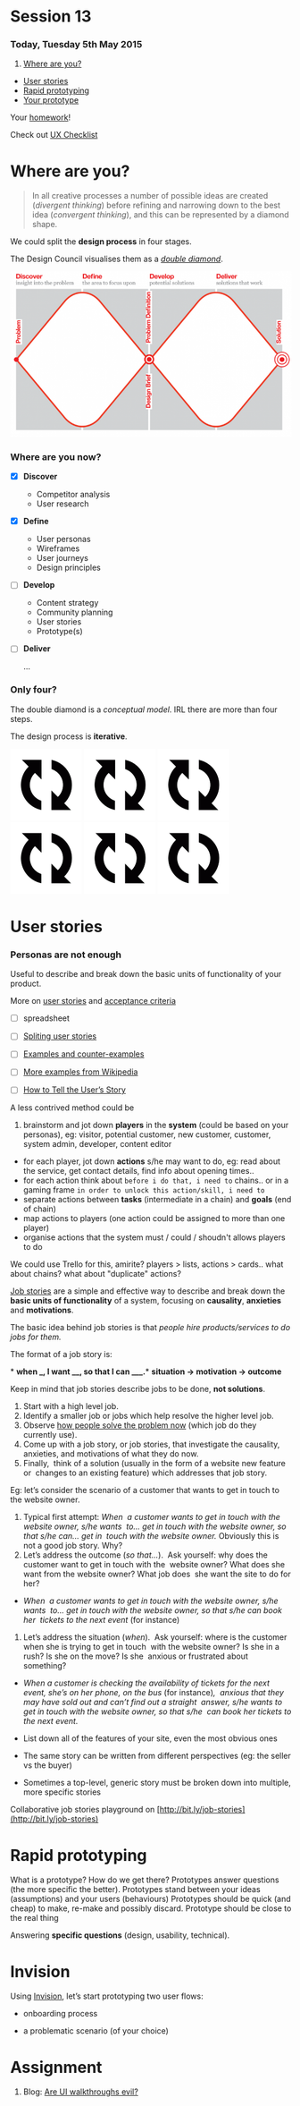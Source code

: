 # Session 13	

### Today, Tuesday 5th May 2015

1. [Where are you?](#where-are-you)
* [User stories](#user-stories)
* [Rapid prototyping](#rapid-prototyping)
* [Your prototype](#invision)

Your [homework](#assignment)!

<!--* User-testing: A/B testing and analytics-->

Check out [UX Checklist](http://uxchecklist.github.io)


# Where are you?

> In all creative processes a number of possible ideas are created (*divergent thinking*) before refining and narrowing down to the best idea (*convergent thinking*), and this can be represented by a diamond shape. 

We could split the **design process** in four stages. 

The Design Council visualises them as a [*double diamond*](#http://www.designcouncil.org.uk/news-opinion/design-process-what-double-diamond).

[![](assets/design-double-diamond.png)](http://www.designcouncil.org.uk/news-opinion/design-process-what-double-diamond)

### Where are you now?

<!-- At the start of the Develop phase -->

- [x] **Discover**
	
	* Competitor analysis	
	* User research
	
- [x] **Define**
	
	* User personas
	* Wireframes
	* User journeys
	* Design principles
	
- [ ] **Develop**
	
	* Content strategy
	* Community planning
	* User stories
	* Prototype(s)
	
- [ ] **Deliver**
	
	...
	
### Only four?	
	
The double diamond is a *conceptual model*. IRL there are more than four steps.

The design process is **iterative**. 

![](assets/spinning-arrows.gif) ![](assets/spinning-arrows.gif) ![](assets/spinning-arrows.gif) ![](assets/spinning-arrows.gif)  ![](assets/spinning-arrows.gif) ![](assets/spinning-arrows.gif)
	

# User stories






### Personas are not enough








Useful to describe and break down the basic units of functionality of your product.

More on [user stories](http://www.usabilitycounts.com/2013/10/11/why-i-love-user-stories) and [acceptance criteria](http://www.agilelearninglabs.com/2013/04/user-story-splitting-three/)

- [ ] spreadsheet





- [ ] [Spliting user stories](http://www.agilelearninglabs.com/2013/05/new-quick-reference-guide-for-splitting-user-stories)
- [ ] [Examples and counter-examples](http://blogs.collab.net/agile/user-story-examples-and-counterexamples)
- [ ] [More examples from Wikipedia](http://en.wikipedia.org/wiki/User_story#Examples)
- [ ] [How to Tell the User’s Story](https://www.newfangled.com/how-to-tell-the-users-story/)

A less contrived method could be

1. brainstorm and jot down **players** in the **system** (could be based on your personas), eg: visitor, potential customer, new customer, customer, system admin, developer, content editor
* for each player, jot down **actions** s/he may want to do, eg: read about the service, get contact details, find info about opening times.. 
* for each action think about `before i do that, i need to` chains.. or in a gaming frame `in order to unlock this action/skill, i need to`
* separate actions between **tasks** (intermediate in a chain) and **goals** (end of chain) 
* map actions to players (one action could be assigned to more than one player)
* organise actions that the system must / could / shoudn't allows players to do

We could use Trello for this, amirite? players > lists, actions > cards.. what about chains? what about "duplicate" actions?












[Job stories](http://insideintercom.io/using-job-stories-design-features-ui-ux/) are a simple and effective way to describe and break down the **basic units of functionality** of a system, focusing on **causality**, **anxieties** and **motivations**.

The basic idea behind job stories is that _people hire products/services to do jobs for them._

The format of a job story is:

<undefined>*   **when _, I want __, so that I can ___.***   **situation → motivation → outcome**</undefined>

Keep in mind that job stories describe jobs to be done, **not solutions**.

1.  Start with a high level job.
2.  Identify a smaller job or jobs which help resolve the higher level job.
3.  Observe [how people solve the problem now](http://insideintercom.io/making-things-people-want/) (which job do they currently use).
4.  Come up with a job story, or job stories, that investigate the causality, anxieties, and motivations of what they do now.
5.  Finally,  think of a solution (usually in the form of a website new feature or  changes to an existing feature) which addresses that job story.

Eg: let’s consider the scenario of a customer that wants to get in touch to the website owner.

1.  Typical first attempt: _When  a customer wants to get in touch with the website owner, s/he wants  to... get in touch with the website owner, so that s/he can... get in  touch with the website owner._ Obviously this is not a good job story. Why?
2.  Let’s address the outcome (_so that..._).  Ask yourself: why does the customer want to get in touch with the  website owner? What does she want from the website owner? What job does  she want the site to do for her?

*   _When  a customer wants to get in touch with the website owner, s/he wants  to... get in touch with the website owner, so that s/he can book her  tickets to the next event_ (for instance) 

1.  Let’s address the situation (_when_).  Ask yourself: where is the customer when she is trying to get in touch  with the website owner? Is she in a rush? Is she on the move? Is she  anxious or frustrated about something?

*   _When a customer is checking the availability of tickets for the next event, she’s on her phone, on the bus_ (for instance)_,  anxious that they may have sold out and can’t find out a straight  answer, s/he wants to get in touch with the website owner, so that s/he  can book her tickets to the next event._

*   List down all of the features of your site, even the most obvious ones
*   The same story can be written from different perspectives (eg: the seller vs the buyer)
*   Sometimes a top-level, generic story must be broken down into multiple, more specific stories

Collaborative job stories playground on [](http://bit.ly/job-stories)[http://bit.ly/job-stories](http://bit.ly/job-stories)















# Rapid prototyping

What is a prototype? How do we get there?
Prototypes answer questions (the more specific the better).
Prototypes stand between your ideas (assumptions) and your users (behaviours)
Prototypes should be quick (and cheap) to make, re-make and possibly discard.
Prototype should be close to the real thing


Answering **specific questions** (design, usability, technical).




# Invision

Using [Invision](http://blog.invisionapp.com/6-ways-to-save-time-in-rapid-prototyping), let’s start prototyping two user flows:

* onboarding process

* a problematic scenario (of your choice)

# Assignment

1. Blog: [Are UI walkthroughs evil?](http://tapity.com/are-ui-walkthroughs-evil) 